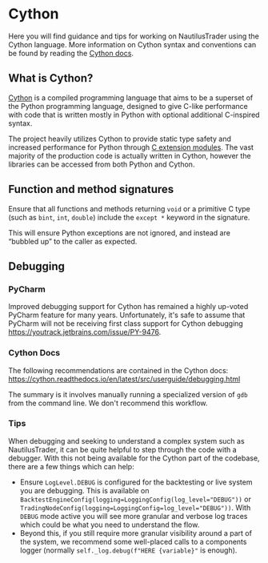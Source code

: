 # Cython

Here you will find guidance and tips for working on NautilusTrader using the Cython language.
More information on Cython syntax and conventions can be found by reading the [Cython docs](https://cython.readthedocs.io/en/latest/index.html).

## What is Cython?

[Cython](https://cython.org) is a compiled programming language that aims to be a superset of the Python programming
language, designed to give C-like performance with code that is written mostly in Python with
optional additional C-inspired syntax.

The project heavily utilizes Cython to provide static type safety and increased performance
for Python through [C extension modules](https://docs.python.org/3/extending/extending.html). The vast majority of the production code is actually
written in Cython, however the libraries can be accessed from both Python and Cython.

## Function and method signatures

Ensure that all functions and methods returning `void` or a primitive C type (such as `bint`, `int`, `double`) include the `except *` keyword in the signature.

This will ensure Python exceptions are not ignored, and instead are “bubbled up” to the caller as expected.

## Debugging

### PyCharm

Improved debugging support for Cython has remained a highly up-voted PyCharm
feature for many years. Unfortunately, it's safe to assume that PyCharm will not
be receiving first class support for Cython debugging
https://youtrack.jetbrains.com/issue/PY-9476.

### Cython Docs

The following recommendations are contained in the Cython docs:
https://cython.readthedocs.io/en/latest/src/userguide/debugging.html

The summary is it involves manually running a specialized version of `gdb` from the command line.
We don't recommend this workflow.

### Tips

When debugging and seeking to understand a complex system such as NautilusTrader, it can be
quite helpful to step through the code with a debugger. With this not being available
for the Cython part of the codebase, there are a few things which can help:

- Ensure `LogLevel.DEBUG` is configured for the backtesting or live system you are debugging.
  This is available on `BacktestEngineConfig(logging=LoggingConfig(log_level="DEBUG"))` or `TradingNodeConfig(logging=LoggingConfig=log_level="DEBUG"))`.
  With `DEBUG` mode active you will see more granular and verbose log traces which could be what you need to understand the flow.
- Beyond this, if you still require more granular visibility around a part of the system, we recommend some well-placed calls
  to a components logger (normally `self._log.debug(f"HERE {variable}"` is enough).
